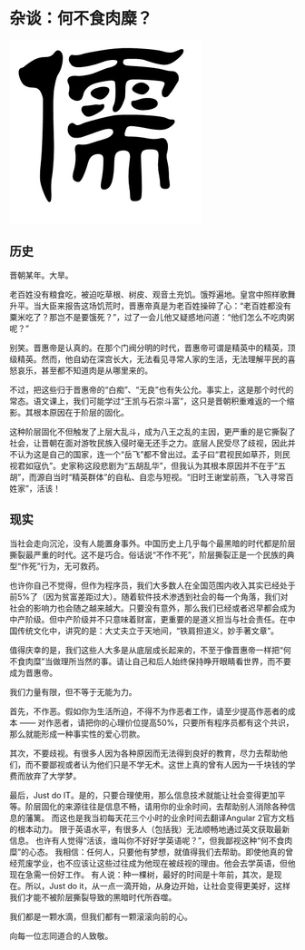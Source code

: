 # 杂谈：何不食肉糜？

![儒](./logo.jpg)

## 历史

晋朝某年。大旱。

老百姓没有粮食吃，被迫吃草根、树皮、观音土充饥。饿殍遍地。皇宫中照样歌舞升平。当大臣来报告这场饥荒时，晋惠帝真是为老百姓操碎了心：“老百姓都没有粟米吃了？那岂不是要饿死？”，过了一会儿他又疑惑地问道：“他们怎么不吃肉粥呢？”

别笑。晋惠帝是认真的。在那个门阀分明的时代，晋惠帝可谓是精英中的精英，顶级精英。然而，他自幼在深宫长大，无法看见寻常人家的生活，无法理解平民的喜怒哀乐，甚至都不知道肉是从哪里来的。

不过，把这些归于晋惠帝的“白痴”、“无良”也有失公允。事实上，这是那个时代的常态。语文课上，我们可能学过“王凯与石崇斗富”，这只是晋朝积重难返的一个缩影。其根本原因在于阶层的固化。

这种阶层固化不但触发了上层大乱斗，成为八王之乱的主因，更严重的是它撕裂了社会，让晋朝在面对游牧民族入侵时毫无还手之力。底层人民受尽了歧视，因此并不认为这是自己的国家，连一个“岳飞”都不曾出过。孟子曰“君视民如草芥，则民视君如寇仇”。史家称这段悲剧为“五胡乱华”，但我认为其根本原因并不在于“五胡”，而源自当时“精英群体”的自私、自恋与短视。“旧时王谢堂前燕，飞入寻常百姓家”，活该！

## 现实

当社会走向沉沦，没有人能置身事外。中国历史上几乎每个最黑暗的时代都是阶层撕裂最严重的时代。这不是巧合。俗话说“不作不死”，阶层撕裂正是一个民族的典型“作死”行为，无可救药。

也许你自己不觉得，但作为程序员，我们大多数人在全国范围内收入其实已经处于前5%了（因为贫富差距过大）。随着软件技术渗透到社会的每一个角落，我们对社会的影响力也会随之越来越大。只要没有意外，那么我们已经或者迟早都会成为中产阶级。但中产阶级并不只意味着财富，更重要的是道义担当与社会责任。在中国传统文化中，讲究的是：大丈夫立于天地间，“铁肩担道义，妙手著文章”。

值得庆幸的是，我们这些人大多是从底层成长起来的，不至于像晋惠帝一样把“何不食肉糜”当做理所当然的事。请让自己和后人始终保持睁开眼睛看世界，而不要成为晋惠帝。

我们力量有限，但不等于无能为力。

首先，不作恶。假如你为生活所迫，不得不为作恶者工作，请至少提高作恶者的成本 —— 对作恶者，请把你的心理价位提高50%，只要所有程序员都有这个共识，那么就能形成一种事实性的爱心罚款。

其次，不要歧视。有很多人因为各种原因而无法得到良好的教育，尽力去帮助他们，而不要鄙视或者认为他们只是不学无术。这世上真的曾有人因为一千块钱的学费而放弃了大学梦。

最后，Just do IT。是的，只要合理使用，那么信息技术就能让社会变得更加平等。阶层固化的来源往往是信息不畅，请用你的业余时间，去帮助别人消除各种信息的藩篱。
而这也是我当初每天花三个小时的业余时间去翻译Angular 2官方文档的根本动力。
限于英语水平，有很多人（包括我）无法顺畅地通过英文获取最新信息。
也许有人觉得“活该，谁叫你不好好学英语呢？”，但我鄙视这种“何不食肉糜”的心态。
我相信：任何人，只要他有梦想，就值得我们去帮助。即使他真的曾经荒废学业，也不应该让这些过往成为他现在被歧视的理由。他会去学英语，但他现在急需一份好工作。
有人说：种一棵树，最好的时间是十年前，其次，是现在。所以，Just do it，从一点一滴开始，从身边开始，让社会变得更美好，这样我们才能不被阶层撕裂导致的黑暗时代所吞噬。

我们都是一颗水滴，但我们都有一颗滚滚向前的心。

向每一位志同道合的人致敬。
